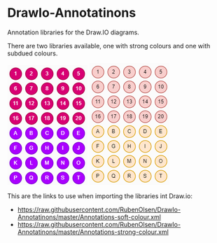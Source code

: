 # DrawIo-Annotatinons
Annotation libraries for the Draw.IO diagrams.

There are two libraries available, one with strong colours and one with subdued colours.

![Strong colours](./StrongColour.png)  ![Subdue colours](./SoftColour.png)


This are the links to use when importing the libraries int Draw.io: 
* https://raw.githubusercontent.com/RubenOlsen/DrawIo-Annotatinons/master/Annotations-soft-colour.xml
* https://raw.githubusercontent.com/RubenOlsen/DrawIo-Annotatinons/master/Annotations-strong-colour.xml


